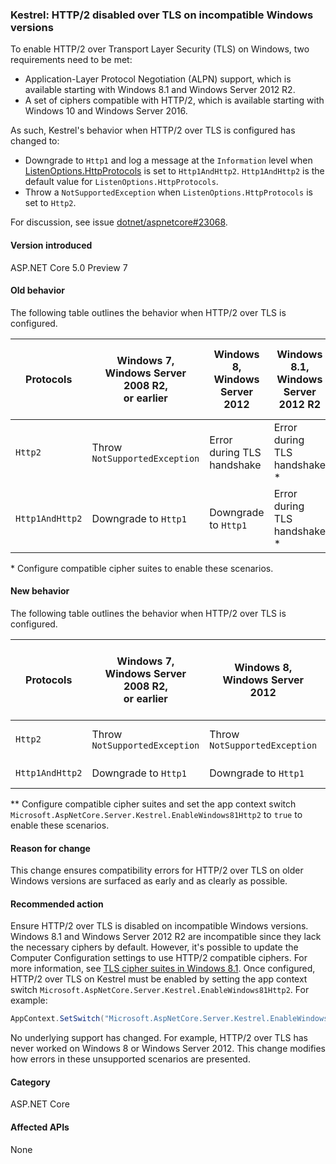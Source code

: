 ### Kestrel: HTTP/2 disabled over TLS on incompatible Windows versions

To enable HTTP/2 over Transport Layer Security (TLS) on Windows, two requirements need to be met:

- Application-Layer Protocol Negotiation (ALPN) support, which is available starting with Windows 8.1 and Windows Server 2012 R2.
- A set of ciphers compatible with HTTP/2, which is available starting with Windows 10 and Windows Server 2016.

As such, Kestrel's behavior when HTTP/2 over TLS is configured has changed to:

- Downgrade to `Http1` and log a message at the `Information` level when [ListenOptions.HttpProtocols](/dotnet/api/microsoft.aspnetcore.server.kestrel.core.httpprotocols) is set to `Http1AndHttp2`. `Http1AndHttp2` is the default value for `ListenOptions.HttpProtocols`.
- Throw a `NotSupportedException` when `ListenOptions.HttpProtocols` is set to `Http2`.

For discussion, see issue [dotnet/aspnetcore#23068](https://github.com/dotnet/aspnetcore/issues/23068).

#### Version introduced

ASP.NET Core 5.0 Preview 7

#### Old behavior

The following table outlines the behavior when HTTP/2 over TLS is configured.

| Protocols | Windows 7,<br />Windows Server 2008 R2,<br />or earlier | Windows 8,<br />Windows Server 2012 | Windows 8.1,<br />Windows Server 2012 R2 | Windows 10,<br />Windows Server 2016,<br />or newer |
|---------------|-----------------------------------------------|--------------------------------|-------------------------------------|------------------------------------------|
| `Http2`         | Throw `NotSupportedException`                   | Error during TLS handshake     | Error during TLS handshake &ast;     | No error |
| `Http1AndHttp2` | Downgrade to `Http1`                    | Downgrade to `Http1`     | Error during TLS handshake &ast;     | No error |

&ast; Configure compatible cipher suites to enable these scenarios.

#### New behavior

The following table outlines the behavior when HTTP/2 over TLS is configured.

| Protocols | Windows 7,<br />Windows Server 2008 R2,<br />or earlier | Windows 8,<br />Windows Server 2012 | Windows 8.1,<br />Windows Server 2012 R2 | Windows 10,<br />Windows Server 2016,<br />or newer |
|---------------|-----------------------------------------------|--------------------------------|-------------------------------------|------------------------------------------|
| `Http2`         | Throw `NotSupportedException`                   | Throw `NotSupportedException`     | Throw `NotSupportedException` &ast;&ast;     | No error |
| `Http1AndHttp2` | Downgrade to `Http1`                    | Downgrade to `Http1`     | Downgrade to `Http1` &ast;&ast;     | No error |

&ast;&ast; Configure compatible cipher suites and set the app context switch `Microsoft.AspNetCore.Server.Kestrel.EnableWindows81Http2` to `true` to enable these scenarios.

#### Reason for change

This change ensures compatibility errors for HTTP/2 over TLS on older Windows versions are surfaced as early and as clearly as possible.

#### Recommended action

Ensure HTTP/2 over TLS is disabled on incompatible Windows versions. Windows 8.1 and Windows Server 2012 R2 are incompatible since they lack the necessary ciphers by default. However, it's possible to update the Computer Configuration settings to use HTTP/2 compatible ciphers. For more information, see [TLS cipher suites in Windows 8.1](/windows/win32/secauthn/tls-cipher-suites-in-windows-8-1). Once configured, HTTP/2 over TLS on Kestrel must be enabled by setting the app context switch `Microsoft.AspNetCore.Server.Kestrel.EnableWindows81Http2`. For example:

```csharp
AppContext.SetSwitch("Microsoft.AspNetCore.Server.Kestrel.EnableWindows81Http2", true);
```

No underlying support has changed. For example, HTTP/2 over TLS has never worked on Windows 8 or Windows Server 2012. This change modifies how errors in these unsupported scenarios are presented.

#### Category

ASP.NET Core

#### Affected APIs

None

<!--

#### Affected APIs

Not detectable via API analysis

-->
